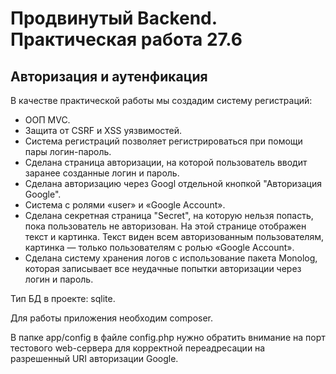 # Продвинутый Backend. Практическая работа 27.6 #
## Авторизация и аутенфикация ##

В качестве практической работы мы создадим систему регистраций:

- ООП MVC.
- Защита от CSRF и XSS уязвимостей.  
- Система регистраций позволяет регистрироваться при помощи пары логин-пароль.
- Сделана страница авторизации, на которой пользователь вводит заранее созданные логин и пароль.
- Сделана авторизацию через Googl отдельной кнопкой "Авторизация Google".
- Система с ролями «user» и «Google Account».
- Сделана секретная страница "Secret", на которую нельзя попасть, пока пользователь не авторизован. На этой странице отображен текст и картинка. Текст виден всем авторизованным пользователям, картинка — только пользователям с ролью  «Google Account».
- Сделана систему хранения логов с использование пакета Monolog, которая записывает все неудачные попытки авторизации через логин и пароль.

Тип БД в проекте: sqlite.

Для работы приложения необходим composer.

В папке app/config в файле config.php нужно обратить внимание на порт тестового web-сервера для корректной переадресации на разрешенный URI авторизации Google.








